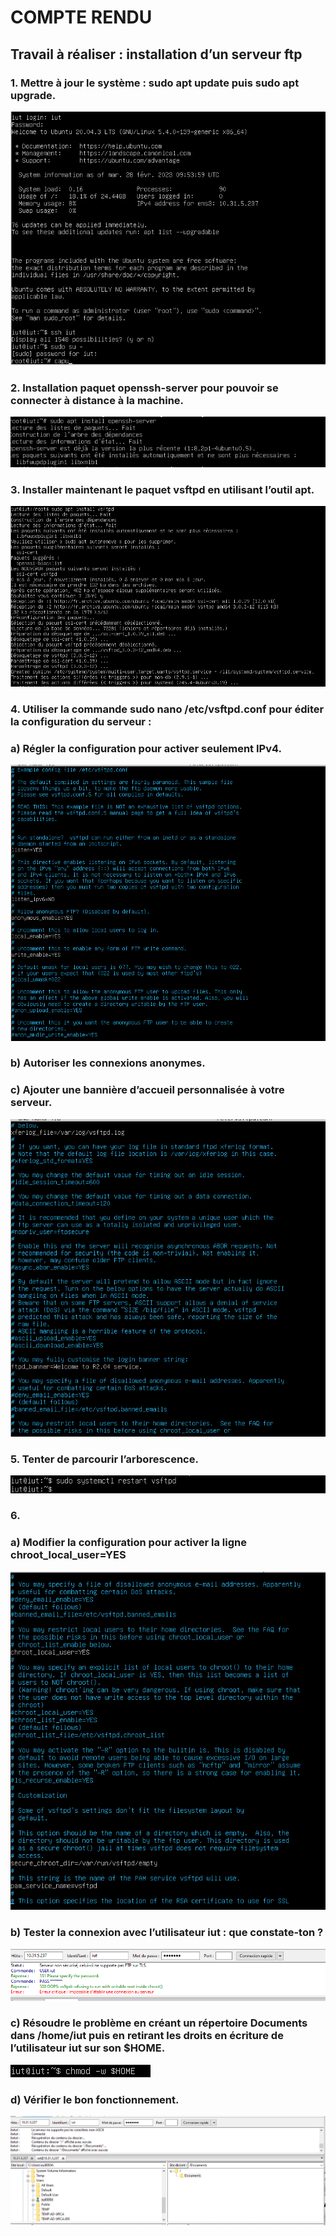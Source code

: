 # COMPTE RENDU

## Travail à réaliser : installation d’un serveur ftp

### 1. Mettre à jour le système : sudo apt update puis sudo apt upgrade.
![](TD6/TD6/img_1_1.png)

### 2. Installation paquet openssh-server pour pouvoir se connecter à distance à la machine.
![](TD6/TD6/img_1.2.png)

### 3. Installer maintenant le paquet vsftpd en utilisant l’outil apt.
![](TD6/TD6/img_1.3.png)

### 4. Utiliser la commande sudo nano /etc/vsftpd.conf pour éditer la configuration du serveur :
### a) Régler la configuration pour activer seulement IPv4.
![](TD6/TD6/img_1.4a.png)

### b) Autoriser les connexions anonymes.

### c) Ajouter une bannière d’accueil personnalisée à votre serveur.

![](TD6/TD6/img_1.4c.png)

### 5. Tenter de parcourir l’arborescence.
![](TD6/TD6/img_1.5.png)

### 6.
### a) Modifier la configuration pour activer la ligne chroot_local_user=YES
![](TD6/TD6/img_1.6.png)

### b) Tester la connexion avec l’utilisateur iut : que constate-ton ?
![](TD6/TD6/img_1.6b.png)

### c)  Résoudre le problème en créant un répertoire Documents dans /home/iut puis en retirant les droits en écriture de l’utilisateur iut sur son $HOME.
![](TD6/TD6/img_1.6c.png)

### d) Vérifier le bon fonctionnement.
![](TD6/TD6/img_1.6d.png)